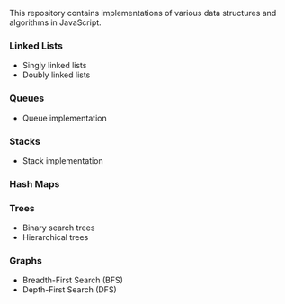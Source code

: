 This repository contains implementations of various data structures and algorithms in JavaScript.

### Linked Lists
- Singly linked lists
- Doubly linked lists

### Queues
- Queue implementation

### Stacks
- Stack implementation

### Hash Maps

### Trees
- Binary search trees
- Hierarchical trees

### Graphs
- Breadth-First Search (BFS)
- Depth-First Search (DFS)
